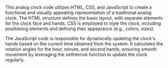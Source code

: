This analog clock code utilizes HTML, CSS, and JavaScript to create a functional and visually appealing representation of a traditional analog clock. The HTML structure defines the basic layout, with separate elements for the clock face and hands. CSS is employed to style the clock, including positioning elements and defining their appearance (e.g., colors, sizes).

The JavaScript code is responsible for dynamically updating the clock's hands based on the current time obtained from the system. It calculates the rotation angles for the hour, minute, and second hands, ensuring smooth movement by leveraging the setInterval function to update the clock regularly.
